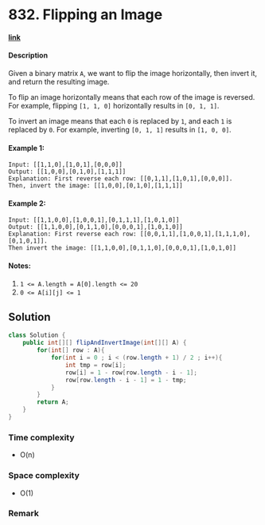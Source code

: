 # 832. Flipping an Image

#### [link](https://leetcode.com/problems/flipping-an-image/)

#### Description
Given a binary matrix `A`, we want to flip the image horizontally, then invert it, and return the resulting image.

To flip an image horizontally means that each row of the image is reversed.  For example, flipping `[1, 1, 0]` horizontally results in `[0, 1, 1]`.

To invert an image means that each `0` is replaced by `1`, and each `1` is replaced by `0`. For example, inverting `[0, 1, 1]` results in `[1, 0, 0]`.

#### Example 1:
```
Input: [[1,1,0],[1,0,1],[0,0,0]]
Output: [[1,0,0],[0,1,0],[1,1,1]]
Explanation: First reverse each row: [[0,1,1],[1,0,1],[0,0,0]].
Then, invert the image: [[1,0,0],[0,1,0],[1,1,1]]
```
#### Example 2:
```
Input: [[1,1,0,0],[1,0,0,1],[0,1,1,1],[1,0,1,0]]
Output: [[1,1,0,0],[0,1,1,0],[0,0,0,1],[1,0,1,0]]
Explanation: First reverse each row: [[0,0,1,1],[1,0,0,1],[1,1,1,0],[0,1,0,1]].
Then invert the image: [[1,1,0,0],[0,1,1,0],[0,0,0,1],[1,0,1,0]]
```

#### Notes:
1. `1 <= A.length = A[0].length <= 20`
2. `0 <= A[i][j] <= 1`

## Solution
```java
class Solution {
    public int[][] flipAndInvertImage(int[][] A) {
        for(int[] row : A){
            for(int i = 0 ; i < (row.length + 1) / 2 ; i++){
                int tmp = row[i];
                row[i] = 1 - row[row.length - i - 1];
                row[row.length - i - 1] = 1 - tmp;
            }
        }
        return A;
    }
}
```

### Time complexity
* O(n)
### Space complexity
* O(1)
### Remark